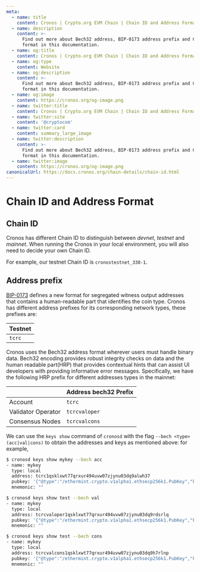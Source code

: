 ```yaml
---
meta:
  - name: title
    content: Cronos | Crypto.org EVM Chain | Chain ID and Address Format
  - name: description
    content: >-
      Find out more about Bech32 address, BIP-0173 address prefix and Chain ID
      format in this documentation.
  - name: og:title
    content: Cronos | Crypto.org EVM Chain | Chain ID and Address Format
  - name: og:type
    content: Website
  - name: og:description
    content: >-
      Find out more about Bech32 address, BIP-0173 address prefix and Chain ID
      format in this documentation.
  - name: og:image
    content: https://cronos.org/og-image.png
  - name: twitter:title
    content: Cronos | Crypto.org EVM Chain | Chain ID and Address Format
  - name: twitter:site
    content: '@cryptocom'
  - name: twitter:card
    content: summary_large_image
  - name: twitter:description
    content: >-
      Find out more about Bech32 address, BIP-0173 address prefix and Chain ID
      format in this documentation.
  - name: twitter:image
    content: https://cronos.org/og-image.png
canonicalUrl: https://docs.cronos.org/chain-details/chain-id.html
---
```


# Chain ID and Address Format

## Chain ID

Cronos has different Chain ID to distinguish between _devnet_, _testnet_ and _mainnet_. When running the Cronos in your local environment, you will also need to decide your own Chain ID.

For example, our testnet Chain ID is `cronostestnet_338-1`.

## Address prefix

[BIP-0173](https://github.com/satoshilabs/slips/blob/master/slip-0173.md) defines a new format for segregated witness output addresses that contains a human-readable part that identifies the coin type. Cronos has different address prefixes for its corresponding network types, these prefixes are:

| Testnet |
| ------- |
| `tcrc`  |

Cronos uses the Bech32 address format wherever users must handle binary data. Bech32 encoding provides robust integrity checks on data and the human readable part(HRP) that provides contextual hints that can assist UI developers with providing informative error messages. Specifically, we have the following HRP prefix for different addresses types in the mainnet:

|                    | Address bech32 Prefix |
| ------------------ | --------------------- |
| Account            | `tcrc`                |
| Validator Operator | `tcrcvaloper`         |
| Consensus Nodes    | `tcrcvalcons`         |

We can use the `keys show` command of `cronosd` with the flag `--bech <type> (acc|val|cons)` to obtain the addresses and keys as mentioned above: for example,

```bash
$ cronosd keys show mykey --bech acc
- name: mykey
  type: local
  address: tcrc1qsklxwt77qrxur494uvw07zjynu03dq9alwh37
  pubkey: '{"@type":"/ethermint.crypto.v1alpha1.ethsecp256k1.PubKey","key":"A8nbJ3eW9oAb2RNZoS8L71jFMfjk6zVa1UISYgKK9HPm"}'
  mnemonic: ""

$ cronosd keys show test --bech val
- name: mykey
  type: local
  address: tcrcvaloper1qsklxwt77qrxur494uvw07zjynu03dq9rdsrlq
  pubkey: '{"@type":"/ethermint.crypto.v1alpha1.ethsecp256k1.PubKey","key":"A8nbJ3eW9oAb2RNZoS8L71jFMfjk6zVa1UISYgKK9HPm"}'
  mnemonic: ""

$ cronosd keys show test --bech cons
- name: mykey
  type: local
  address: tcrcvalcons1qsklxwt77qrxur494uvw07zjynu03dq9h7rlnp
  pubkey: '{"@type":"/ethermint.crypto.v1alpha1.ethsecp256k1.PubKey","key":"A8nbJ3eW9oAb2RNZoS8L71jFMfjk6zVa1UISYgKK9HPm"}'
  mnemonic: ""
```
